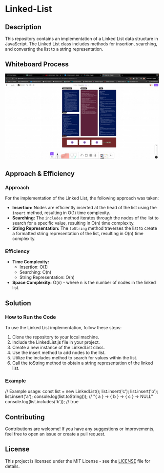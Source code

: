 
# Linked-List

## Description

This repository contains an implementation of a Linked List data structure in JavaScript. The Linked List class includes methods for insertion, searching, and converting the list to a string representation.

## Whiteboard Process
![Linke-List](Linked-List.png)

## Approach & Efficiency

### Approach

For the implementation of the Linked List, the following approach was taken:

- **Insertion:** Nodes are efficiently inserted at the head of the list using the `insert` method, resulting in O(1) time complexity.
- **Searching:** The `includes` method iterates through the nodes of the list to search for a specific value, resulting in O(n) time complexity.
- **String Representation:** The `toString` method traverses the list to create a formatted string representation of the list, resulting in O(n) time complexity.

### Efficiency

- **Time Complexity:**
  - Insertion: O(1)
  - Searching: O(n)
  - String Representation: O(n)
- **Space Complexity:** O(n) - where n is the number of nodes in the linked list.

## Solution

### How to Run the Code

To use the Linked List implementation, follow these steps:

1. Clone the repository to your local machine.
2. Include the LinkedList.js file in your project.
3. Create a new instance of the LinkedList class.
4. Use the insert method to add nodes to the list.
5. Utilize the includes method to search for values within the list.
6. Call the toString method to obtain a string representation of the linked list.

### Example

// Example usage:
const list = new LinkedList();
list.insert('c');
list.insert('b');
list.insert('a');
console.log(list.toString()); // "{ a } -> { b } -> { c } -> NULL"
console.log(list.includes('b')); // true

## Contributing

Contributions are welcome! If you have any suggestions or improvements, feel free to open an issue or create a pull request.

## License

This project is licensed under the MIT License - see the [LICENSE](LICENSE) file for details.
